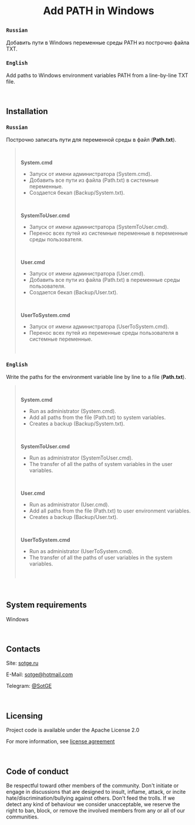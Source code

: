 
# <p align="center">Add PATH in Windows</p>

### `Russian`
Добавить пути в Windows переменные среды PATH из построчно файла TXT.

### `English`
Add paths to Windows environment variables PATH from a line-by-line TXT file.

<br/>

## Installation

### `Russian`

Построчно записать пути для переменной среды в файл (**Path.txt**).

> <br/>
>
> **System.cmd**
>
> * Запуск от имени администратора (System.cmd).
> * Добавить все пути из файла (Path.txt) в системные переменные.
> * Создается бекап (Backup/System.txt).
>
> <br/>
>
> **SystemToUser.cmd**
>
> * Запуск от имени администратора (SystemToUser.cmd).
> * Перенос всех путей из системные переменные в переменные среды пользователя.
>
> <br/>
>
> **User.cmd**
>
> * Запуск от имени администратора (User.cmd).
> * Добавить все пути из файла (Path.txt) в переменные среды пользователя.
> * Создается бекап (Backup/User.txt).
>
> <br/>
>
> **UserToSystem.cmd**
>
> * Запуск от имени администратора (UserToSystem.cmd).
> * Перенос всех путей из переменные среды пользователя в системные переменные.
>
> <br/>

### `English`

Write the paths for the environment variable line by line to a file (**Path.txt**).

> <br/>
>
> **System.cmd**
>
> * Run as administrator (System.cmd).
> * Add all paths from the file (Path.txt) to system variables.
> * Creates a backup (Backup/System.txt).
>
> <br/>
>
> **SystemToUser.cmd**
>
> * Run as administrator (SystemToUser.cmd).
> * The transfer of all the paths of system variables in the user variables.
>
> <br/>
>
> **User.cmd**
>
> * Run as administrator (User.cmd).
> * Add all paths from the file (Path.txt) to user environment variables.
> * Creates a backup (Backup/User.txt).
>
> <br/>
>
> **UserToSystem.cmd**
>
> * Run as administrator (UserToSystem.cmd).
> * The transfer of all the paths of user variables in the system variables.
>
> <br/>

<br/>

## System requirements

Windows

<br/>

## Contacts

Site: [sotge.ru](https://sotge.ru  "SotGE")

E-Mail: <sotge@hotmail.com>

Telegram: [@SotGE](https://t.me/sotge)

<br/>

## Licensing

Project code is available under the Apache License 2.0

For more information, see [license agreement](LICENSE)

<br/>

## Code of conduct

Be respectful toward other members of the community. Don't initiate or engage in discussions that are designed to insult, inflame, attack, or incite hate/discrimination/bullying against others. Don't feed the trolls. If we detect any kind of behaviour we consider unacceptable, we reserve the right to ban, block, or remove the involved members from any or all of our communities.
